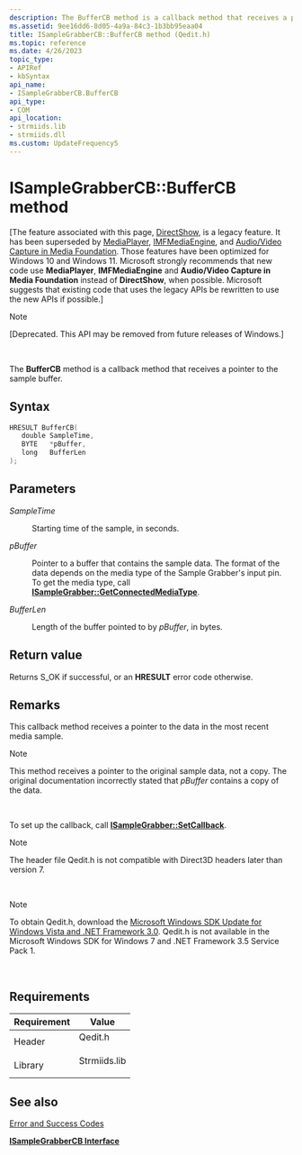```yaml
---
description: The BufferCB method is a callback method that receives a pointer to the sample buffer.
ms.assetid: 9ee16dd6-8d05-4a9a-84c3-1b3bb95eaa04
title: ISampleGrabberCB::BufferCB method (Qedit.h)
ms.topic: reference
ms.date: 4/26/2023
topic_type: 
- APIRef
- kbSyntax
api_name: 
- ISampleGrabberCB.BufferCB
api_type: 
- COM
api_location: 
- strmiids.lib
- strmiids.dll
ms.custom: UpdateFrequency5
---
```


# ISampleGrabberCB::BufferCB method

\[The feature associated with this page, [DirectShow](/windows/win32/directshow/directshow), is a legacy feature. It has been superseded by [MediaPlayer](/uwp/api/Windows.Media.Playback.MediaPlayer), [IMFMediaEngine](/windows/win32/api/mfmediaengine/nn-mfmediaengine-imfmediaengine), and [Audio/Video Capture in Media Foundation](windows/win32/medfound/audio-video-capture-in-media-foundation). Those features have been optimized for Windows 10 and Windows 11. Microsoft strongly recommends that new code use **MediaPlayer**, **IMFMediaEngine** and **Audio/Video Capture in Media Foundation** instead of **DirectShow**, when possible. Microsoft suggests that existing code that uses the legacy APIs be rewritten to use the new APIs if possible.\]

> [!Note]  
> \[Deprecated. This API may be removed from future releases of Windows.\]

 

The **BufferCB** method is a callback method that receives a pointer to the sample buffer.

## Syntax


```C++
HRESULT BufferCB(
   double SampleTime,
   BYTE   *pBuffer,
   long   BufferLen
);
```



## Parameters

<dl> <dt>

*SampleTime* 
</dt> <dd>

Starting time of the sample, in seconds.

</dd> <dt>

*pBuffer* 
</dt> <dd>

Pointer to a buffer that contains the sample data. The format of the data depends on the media type of the Sample Grabber's input pin. To get the media type, call [**ISampleGrabber::GetConnectedMediaType**](isamplegrabber-getconnectedmediatype.md).

</dd> <dt>

*BufferLen* 
</dt> <dd>

Length of the buffer pointed to by *pBuffer*, in bytes.

</dd> </dl>

## Return value

Returns S\_OK if successful, or an **HRESULT** error code otherwise.

## Remarks

This callback method receives a pointer to the data in the most recent media sample.

> [!Note]  
> This method receives a pointer to the original sample data, not a copy. The original documentation incorrectly stated that *pBuffer* contains a copy of the data.

 

To set up the callback, call [**ISampleGrabber::SetCallback**](isamplegrabber-setcallback.md).

> [!Note]  
> The header file Qedit.h is not compatible with Direct3D headers later than version 7.

 

> [!Note]  
> To obtain Qedit.h, download the [Microsoft Windows SDK Update for Windows Vista and .NET Framework 3.0](https://msdn.microsoft.com/windowsvista/bb980924.aspx). Qedit.h is not available in the Microsoft Windows SDK for Windows 7 and .NET Framework 3.5 Service Pack 1.

 

## Requirements



| Requirement | Value |
|--------------------|-----------------------------------------------------------------------------------------|
| Header<br/>  | <dl> <dt>Qedit.h</dt> </dl>      |
| Library<br/> | <dl> <dt>Strmiids.lib</dt> </dl> |



## See also

<dl> <dt>

[Error and Success Codes](error-and-success-codes.md)
</dt> <dt>

[**ISampleGrabberCB Interface**](isamplegrabbercb.md)
</dt> </dl>

 

 




